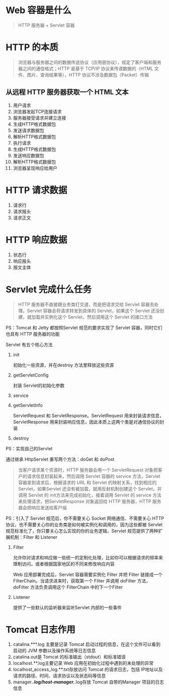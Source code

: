 # Web 容器是什么

> HTTP 服务器 + Servlet 容器

# HTTP 的本质

> 浏览器与服务器之间的数据传送协议（应用层协议），规定了客户端和服务器之间的通信格式；HTTP 是基于 TCP/IP 协议来传递数据的（HTML 文件、图片、查询结果等），HTTP 协议不涉及数据包（Packet）传输

## 从远程 HTTP 服务器获取一个 HTML 文本

1. 用户请求
2. 浏览器发起TCP连接请求
3. 服务器接受请求并建立连接
4. 生成HTTP格式数据包
5. 发送请求数据包
6. 解析HTTP格式数据包
7. 执行请求
8. 生成HTTP格式数据包
9. 发送响应数据包
10. 解析HTTP格式数据包
11. 浏览器呈现响应给用户

# HTTP 请求数据

1. 请求行
2. 请求报头
3. 请求正文

# HTTP 响应数据

1. 状态行
2. 响应报头
3. 报文主体

# Servlet 完成什么任务

> HTTP 服务器不直接跟业务类打交道，而是把请求交给 Servlet 容器去处理，Servlet 容器会将请求转发到具体的 Servlet，如果这个 Servlet 还没创建，就加载并实例化这个 Servlet，然后调用这个 Servlet 的接口方法

PS：Tomcat 和 Jetty 都按照Servlet 规范的要求实现了 Servlet 容器，同时它们也具有 HTTP 服务器的功能

Servlet 有五个核心方法

1. init

   初始化一些资源，并在destroy 方法里释放这些资源

2. getServletConfig

   封装 Servlet的初始化参数

3. service

4. getServletInfo

   ServletRequest 和 ServletResponse。ServletRequest 用来封装请求信息，ServletResponse 用来封装响应信息，因此本质上这两个类是对通信协议的封装

5. destroy

PS：实现自己的Servlet

通过继承 HttpServlet 重写两个方法：doGet 和 doPost

> 当客户请求某个资源时，HTTP 服务器会用一个 ServletRequest 对象把客户的请求信息封装起来，然后调用 Servlet 容器的 service 方法，Servlet 容器拿到请求后，根据请求的 URL 和 Servlet 的映射关系，找到相应的 Servlet，如果Servlet 还没有被加载，就用反射机制创建这个 Servlet，并调用 Servlet 的 init方法来完成初始化，接着调用 Servlet 的 service 方法来处理请求，把ServletResponse 对象返回给 HTTP 服务器，HTTP 服务器会把响应发送给客户端

PS：引入了 Servlet 规范后，你不需要关心 Socket 网络通信、不需要关心 HTTP 协议，也不需要关心你的业务类是如何被实例化和调用的，因为这些都被 Servlet规范标准化了，你只要关心怎么实现的你的业务逻辑，Servlet 规范提供了两种扩展机制：Filter 和 Listener

1. Filter

   允许你对请求和响应做一些统一的定制化处理，比如你可以根据请求的频率来限制访问，或者根据国家地区的不同来修改响应内容

   Web 应用部署完成后，Servlet 容器需要实例化
   Filter 并把 Filter 链接成一个 FilterChain。当请求进来时，获取第一个 Filter 并调用 doFilter 方法，doFilter 方法负责调用这个 FilterChain 中的下一个Filter

2. Listener

   提供了一些默认的监听器来监听Servlet 内部的一些事件

# Tomcat 日志作用

1. catalina.***.log   主要是记录 Tomcat 启动过程的信息，在这个文件可以看到启动的 JVM 参数以及操作系统等日志信息
2. catalina.out是 Tomcat 的标准输出（stdout）和标准错误
3. localhost.**.log主要记录 Web 应用在初始化过程中遇到的未处理的异常
4. localhost_access_log.**.txt存放访问 Tomcat 的请求日志，包括 IP地址以及请求的路径、时间、请求协议以及状态码等信息
5. manager.***.log/host-manager.***.log存放 Tomcat 自带的Manager 项目的日志信息